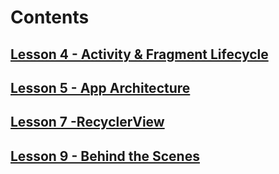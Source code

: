 # Contents

## [Lesson 4 - Activity & Fragment Lifecycle](lesson4.md)
## [Lesson 5 - App Architecture](lesson5.md)
## [Lesson 7 -RecyclerView](lesson7.md)
## [Lesson 9 - Behind the Scenes](lesson9.md)

